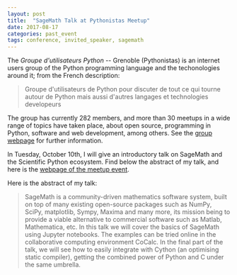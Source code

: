 ```yaml
---
layout: post
title:  "SageMath Talk at Pythonistas Meetup"
date: 2017-08-17
categories: past_event
tags: conference, invited_speaker, sagemath
---
```


The *Groupe d'utilisateurs Python* -- Grenoble (Pythonistas) is an internet users group of the Python programming language
and the techonologies around it; from the French description:

> Groupe d'utilisateurs de Python pour discuter de tout ce qui tourne autour de Python mais aussi d'autres langages et technologies developeurs

The group has currently 282 members, and more than 30 meetups in a wide range of topics have taken place, about open source, programming in Python, software and web development, among others. See the [group webpage](https://www.meetup.com/Groupe-dutilisateurs-Python-Grenoble) for further information.

In Tuesday, October 10th, I will give an introductory talk on SageMath and the Scientific Python ecosystem. Find below the abstract of my talk, and here is  the [webpage of the meetup event](https://www.meetup.com/Groupe-dutilisateurs-Python-Grenoble/events/242617949/?rv=ea1&_af=event&_af_eid=242617949&https=on).

Here is the abstract of my talk:
 
 > SageMath is a community-driven mathematics software system, built on top of many existing open-source packages such as NumPy, SciPy, matplotlib, Sympy, Maxima and many more, its mission being to provide a viable alternative to commercial software such as Matlab, Mathematica, etc. In this talk we will cover the basics of SageMath using Jupyter notebooks. The examples can be tried online in the collaborative computing environment CoCalc. In the final part of the talk, we will see how to easily integrate with Cython (an optimising static compiler), getting the combined power of Python and C under the same umbrella.
